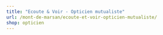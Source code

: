 ```yaml
---
title: "Ecoute & Voir - Opticien mutualiste"
url: /mont-de-marsan/ecoute-et-voir-opticien-mutualiste/
shop: opticien
---
```

